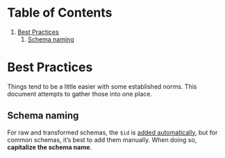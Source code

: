 
# Table of Contents

1.  [Best Practices](#best-practices)
    1.  [Schema naming](#schema-naming)



# Best Practices

Things tend to be a little easier with some established norms. This document
attempts to gather those into one place.


## Schema naming

For raw and transformed schemas, the `$id` is [added automatically](transformation-process.md#automatic-id), but for
common schemas, it&rsquo;s best to add them manually. When doing so, **capitalize the
schema name**.

